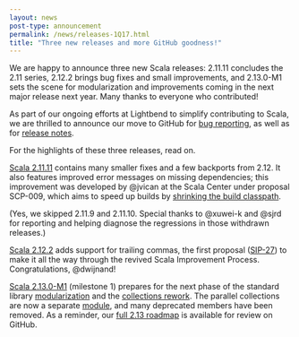 ```yaml
---
layout: news
post-type: announcement
permalink: /news/releases-1Q17.html
title: "Three new releases and more GitHub goodness!"
---
```


We are happy to announce three new Scala releases: 2.11.11 concludes the 2.11 series, 2.12.2 brings bug fixes and small improvements, and 2.13.0-M1 sets the scene for modularization and improvements coming in the next major release next year. Many thanks to everyone who contributed!

As part of our ongoing efforts at Lightbend to simplify contributing to Scala, we are thrilled to announce our move to GitHub for [bug reporting](https://github.com/scala/bug), as well as for [release notes](https://github.com/scala/scala/releases).

For the highlights of these three releases, read on.

<!-- break -->

[Scala 2.11.11](https://github.com/scala/scala/releases/tag/v2.11.11) contains many smaller fixes and a few backports from 2.12. It also features improved error messages on missing dependencies; this improvement was developed by @jvican at the Scala Center under proposal SCP-009, which aims to speed up builds by [shrinking the build classpath](https://github.com/scalacenter/classpath-shrinker).

(Yes, we skipped 2.11.9 and 2.11.10. Special thanks to @xuwei-k and @sjrd for reporting and helping diagnose the regressions in those withdrawn releases.)

[Scala 2.12.2](https://github.com/scala/scala/releases/tag/v2.12.2) adds support for trailing commas, the first proposal ([SIP-27](http://docs.scala-lang.org/sips/completed/trailing-commas.html)) to make it all the way through the revived Scala Improvement Process. Congratulations, @dwijnand!

[Scala 2.13.0-M1](https://github.com/scala/scala/releases/tag/v2.13.0-M1) (milestone 1) prepares for the next phase of the standard library [modularization](https://github.com/scala/scala-dev/issues/323) and the [collections rework](https://github.com/scala/collection-strawman). The parallel collections are now a separate [module](https://github.com/scala/scala-parallel-collections), and many deprecated members have been removed. As a reminder, our [full 2.13 roadmap](https://github.com/scala/scala-dev/issues/324) is available for review on GitHub.
